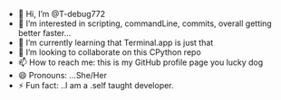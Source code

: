 - 👋 Hi, I’m @T-debug772
- 👀 I’m interested in scripting, commandLine, commits, overall getting better faster...
- 🌱 I’m currently learning that Terminal.app is just that
- 💞️ I’m looking to collaborate on this CPython repo
- 📫 How to reach me: this is my GitHub profile page you lucky dog
- 😄 Pronouns: ...She/Her
- ⚡ Fun fact: ..I am a .self taught developer.

<!---much mahalos for reading
T-debug772/T-debug772 is a ✨ special ✨ repository because its `README.md` (this file) appears on your GitHub profile.
You can click the Preview link to take a look at your changes.
--->
